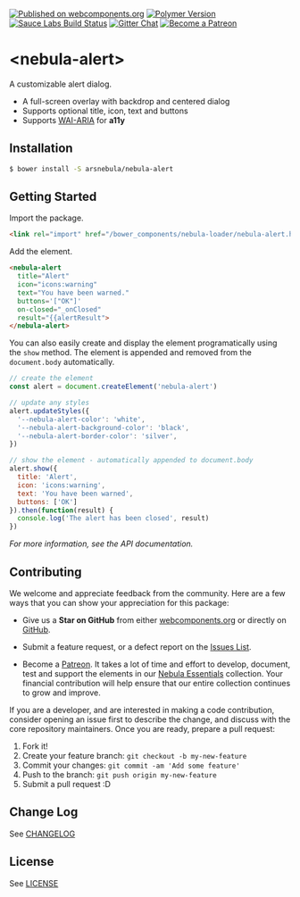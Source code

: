[![Published on webcomponents.org](https://img.shields.io/badge/webcomponents.org-published-blue.svg)](https://www.webcomponents.org/element/arsnebula/nebula-alert)
[![Polymer Version](https://img.shields.io/badge/polymer-v2-blue.svg)](https://www.polymer-project.org)
[![Sauce Labs Build Status](https://img.shields.io/badge/saucelabs-passing-red.svg)](https://saucelabs.com/beta/builds/15d23e9503cc4867b55aeeb0c7726f29)
[![Gitter Chat](https://badges.gitter.im/org.png)](https://gitter.im/arsnebula/webcomponents)
[![Become a Patreon](https://img.shields.io/badge/patreon-support_us-orange.svg)](https://www.patreon.com/arsnebula)

# \<nebula-alert\>

A customizable alert dialog.

* A full-screen overlay with backdrop and centered dialog
* Supports optional title, icon, text and buttons
* Supports [WAI-ARIA](https://www.w3.org/TR/wai-aria-practices-1.1/#alert) for **a11y**

## Installation

```sh
$ bower install -S arsnebula/nebula-alert
```

## Getting Started

Import the package.

```html
<link rel="import" href="/bower_components/nebula-loader/nebula-alert.html"> 
```

Add the element.

```html
<nebula-alert
  title="Alert"
  icon="icons:warning"
  text="You have been warned."
  buttons='["OK"]'
  on-closed="_onClosed"
  result="{{alertResult">
</nebula-alert>
```

You can also easily create and display the element programatically using the `show` method. The element is appended and removed from the `document.body` automatically.

```js
// create the element
const alert = document.createElement('nebula-alert')

// update any styles
alert.updateStyles({
  '--nebula-alert-color': 'white',
  '--nebula-alert-background-color': 'black',
  '--nebula-alert-border-color': 'silver',
})

// show the element - automatically appended to document.body
alert.show({
  title: 'Alert',
  icon: 'icons:warning',
  text: 'You have been warned',
  buttons: ['OK']
}).then(function(result) {
  console.log('The alert has been closed', result)
})
```

*For more information, see the API documentation.*

## Contributing

We welcome and appreciate feedback from the community. Here are a few ways that you can show your appreciation for this package:

* Give us a **Star on GitHub** from either [webcomponents.org](https://www.webcomponents.org/element/arsnebula/nebula-element-mixin) or directly on [GitHub](https://github.com/arsnebula/nebula-element-mixin).

* Submit a feature request, or a defect report on the [Issues List](https://www.webcomponents.org/element/arsnebula/nebula-element-mixin/issues).

* Become a [Patreon](https://www.patreon.com/arsnebula). It takes a lot of time and effort to develop, document, test and support the elements in our [Nebula Essentials](https://www.webcomponents.org/collection/arsnebula/nebula-essentials) collection. Your financial contribution will help ensure that our entire collection continues to grow and improve.

If you are a developer, and are interested in making a code contribution, consider opening an issue first to describe the change, and discuss with the core repository maintainers. Once you are ready, prepare a pull request:

1. Fork it!
2. Create your feature branch: `git checkout -b my-new-feature`
3. Commit your changes: `git commit -am 'Add some feature'`
4. Push to the branch: `git push origin my-new-feature`
5. Submit a pull request :D

## Change Log

See [CHANGELOG](/CHANGELOG.md)

## License

See [LICENSE](/LICENSE.md)